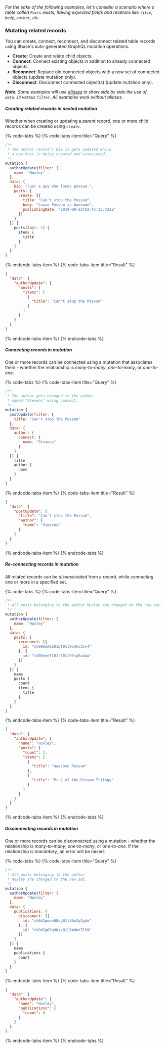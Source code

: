 *For the sake of the following examples, let's consider a scenario where a table called `Posts` exists, having expected fields and relations like `title`, `body`, `author`, etc.*

### Mutating related records
You can create, connect, reconnect, and disconnect related table records using 8base's auto-generated GraphQL mutation operations.

* **Create**: Create and relate child objects.
* **Connect**: Connect existing objects in addition to already connected objects.
* **Reconnect**: Replace old connected objects with a new set of connected objects (update mutation only).
* **Disconnect**: Disconnect connected object(s) (update mutation only).

***Note**: Some examples will use [aliases](../README.md) to show side by side the use of `data.id` versus `filter`. All examples work without aliases.*

##### Creating related records in nested mutation
Whether when creating or updating a parent record, one or more child records can be created using `create`.

{% code-tabs %}
{% code-tabs-item title="Query" %}
```javascript
/**
 * The author record's bio is gets updated while 
 * a new Post is being created and associated.
 */
mutation {
  authorUpdate(filter: {
    name: "Huxley"
  },
  data: {
    bio: "Just a guy who loves possum.",
    posts: {
      create: [{
        title: "Can't stop the Possum",
        body: "Cause Possum is Awesome",
        publishingDate: "2019-09-22T03:45:33.432Z"
      }]
    }
  }) {
    posts(last: 1) {
      items {
        title
      }
    }
  }
}
```
{% endcode-tabs-item %}
{% code-tabs-item title="Result" %}
```json
{
  "data": {
    "authorUpdate": {
      "posts": {
        "items": [
          {
            "title": "Can't stop the Possum"
          }
        ]
      }
    }
  }
}
```
{% endcode-tabs-item %}
{% endcode-tabs %}

##### Connecting records in mutation
One or more records can be connected using a mutation that associates them - whether the relationship is *many-to-many*, *one-to-many*, or *one-to-one*.

{% code-tabs %}
{% code-tabs-item title="Query" %}
```javascript
/**
 * The author gets changed to the author 
 * named "Stevens" using connect.
 */
mutation {
  postUpdate(filter: {
    title: "Can't stop the Possum"
  },
  data: {
    author: {
      connect: {
        name: "Stevens"
      }
    }
  }) {
    title
    author {
      name
    }
  }
}
```
{% endcode-tabs-item %}
{% code-tabs-item title="Result" %}
```json
{
  "data": {
    "postUpdate": {
      "title": "Can't stop the Possum",
      "author": {
        "name": "Stevens"
      }
    }
  }
}
```
{% endcode-tabs-item %}
{% endcode-tabs %}

##### Re-connecting records in mutation
All related records can be *dissasociated* from a record, while *connecting* one or more in a specified set.

{% code-tabs %}
{% code-tabs-item title="Query" %}
```javascript
/**
 * All posts belonging to the author Huxley are changed to the new set.
 */
mutation {
  authorUpdate(filter: {
    name: "Huxley"
  },
  data: {
    posts: {
      reconnect: [{
        id: "ck08eum6101qf01l9cn6v35v4"
      }, {
        id: "ck08eve7t01r701l9fsg9a4ow"
      }]
    }
  }) {
    name
    posts {
      count
      items {
        title
      }
    }
  }
}
```
{% endcode-tabs-item %}
{% code-tabs-item title="Result" %}
```json
{
  "data": {
    "authorUpdate": {
      "name": "Huxley",
      "posts": {
        "count": 2,
        "items": [
          {
            "title": "Awesome Possum"
          },
          {
            "title": "Pt.2 of the Possum Trilogy"
          }
        ]
      }
    }
  }
}
```
{% endcode-tabs-item %}
{% endcode-tabs %}

##### Disconnecting records in mutation
One or more records can be disconnected using a mutation - whether the relationship is *many-to-many*, *one-to-many*, or *one-to-one*. If the relationship is *mandatory*, an error will be raised.

{% code-tabs %}
{% code-tabs-item title="Query" %}
```javascript
/**
 * All posts belonging to the author 
 * Huxley are changed to the new set.
 */
mutation {
  authorUpdate(filter: {
    name: "Huxley"
  },
  data: {
    publications: {
      disconnect: [{
        id: "ck0d2peue00sg01l36w2q2gdo"
      }, {
        id: "ck0d2q07g00sx01l340mt7lh9"
      }]
    }
  }) {
    name
    publications {
      count
    }
  }
}
```
{% endcode-tabs-item %}
{% code-tabs-item title="Result" %}
```json
{
  "data": {
    "authorUpdate": {
      "name": "Huxley",
      "publications": {
        "count": 0
      }
    }
  }
}
```
{% endcode-tabs-item %}
{% endcode-tabs %}
